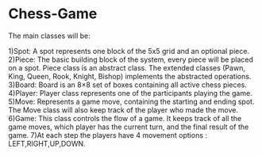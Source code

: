 # Chess-Game

The main classes will be:

1)Spot: A spot represents one block of the 5x5 grid and an optional piece.
2)Piece: The basic building block of the system, every piece will be placed on a spot. Piece class is an abstract class. The extended classes (Pawn, King, Queen, Rook, Knight, Bishop) implements the abstracted operations.
3)Board: Board is an 8×8 set of boxes containing all active chess pieces.
4)Player: Player class represents one of the participants playing the game.
5)Move: Represents a game move, containing the starting and ending spot. The Move class will also keep track of the player who made the move.
6)Game: This class controls the flow of a game. It keeps track of all the game moves, which player has the current turn, and the final result of the game.
7)At each step the players have 4 movement options : LEFT,RIGHT,UP,DOWN.

